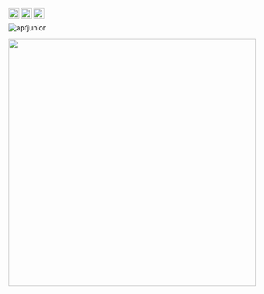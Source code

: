 <!--
[![website](https://img.shields.io/badge/Portfolio-apfjunior.github.io-1E90FF?style=flat-square&logo=firefox)](https://apfjunior.github.io/)
-->
<p align="left"> 
  <a href="https://linkedin.com/in/antoninopraxedes">
    <img align="left" alt="Antonino's Linkdein" width="22px" src="https://cdn.jsdelivr.net/npm/simple-icons@v3/icons/linkedin.svg" />
  </a>
  <a href="https://github.com/apfjunior">
    <img align="left" alt="Antonino's Github" width="22px" src="https://cdn.jsdelivr.net/npm/simple-icons@v3/icons/github.svg" />
  </a>
  <a href="https://t.me/antoninopraxedes">
    <img align="left" alt="Antonino's Telegram" width="22px" src="https://cdn.jsdelivr.net/npm/simple-icons@v3/icons/telegram.svg" />
  </a>
</p>

<br />

<p align="left"> <img src="https://komarev.com/ghpvc/?username=apfjunior&label=Views&color=blue&style=plastic" alt="apfjunior" /> </p>

<p align="left"> 
  <img width="495px" align="left" src="https://github-readme-stats.vercel.app/api?username=apfjunior&theme=light" />
 <!--
  <a href="https://github.com/apfjunior">
    <img align="center" src="https://github-readme-stats.vercel.app/api/top-langs/?username=apfjunior&theme=light&hide_langs_below=1" />
  </a>
-->
</p>
